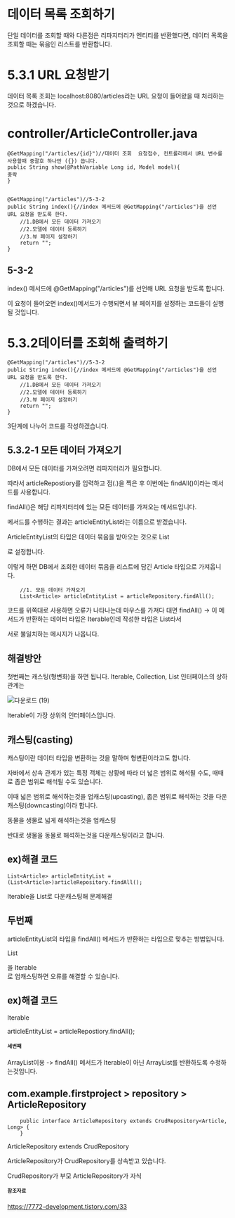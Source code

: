 데이터 목록 조회하기
===

단일 데이터를 조회할 때와 다른점은 리파지터리가 엔티티를 반환했다면, 데이터 목록을 조회할 때는 묶음인 리스트를 반환합니다.

5.3.1 URL 요청받기
===

데이터 목록 조회는 localhost:8080/articles라는 URL 요청이 들어왔을 때 처리하는 것으로 하겠습니다.

controller/ArticleController.java
===

    @GetMapping("/articles/{id}")//데이터 조회  요청접수, 컨트롤러에서 URL 변수를 사용할때 중괄호 하나만 ({}) 씁니다.
    public String show(@PathVariable Long id, Model model){
    중략
    }

    
    @GetMapping("/articles")//5-3-2
    public String index(){//index 메서드에 @GetMapping("/articles")을 선언 URL 요청을 받도록 한다.
        //1.DB에서 모든 데이터 가져오기
        //2.모델에 데이터 등록하기
        //3.뷰 페이지 설정하기
        return "";
    }

5-3-2 
---

index() 메서드에 @GetMapping("/articles")를 선언해 URL 요청을 받도록 합니다.

이 요청이 들어오면 index()메서드가 수행되면서 뷰 페이지를 설정하는 코드들이 실행될 것입니다.

5.3.2데이터를 조회해 출력하기
===

    @GetMapping("/articles")//5-3-2
    public String index(){//index 메서드에 @GetMapping("/articles")을 선언 URL 요청을 받도록 한다.
        //1.DB에서 모든 데이터 가져오기
        //2.모델에 데이터 등록하기
        //3.뷰 페이지 설정하기
        return "";
    }

3단계에 나누어 코드를 작성하겠습니다.

5.3.2-1 모든 데이터 가져오기
---

DB에서 모든 데이터를 가져오려면 리파지터리가 필요합니다.

따라서 articleRepostiory를 입력하고 점(.)을 찍은 후 이번에는 findAll()이라는 메서드를 사용합니다.

findAll()은 해당 리파지터리에 있는 모든 데이터를 가져오는 메서드입니다.

메서드를 수행하는 결과는 articleEntityList라는 이름으로 받겠습니다.

ArticleEntityList의 타입은 데이터 묶음을 받아오는 것으로 List<Article>로 설정합니다.

이렇게 하면 DB에서 조회한 데이터 묶음을 리스트에 담긴 Article 타입으로 가져옵니다.

        //1. 모든 데이터 가져오기
        List<Article> articleEntityList = articleRepository.findAll();


코드를 위쪽대로 사용하면 오류가 나타나는데 마우스를 가져다 대면 findAll() -> 이 메서드가 반환하는 데이터 타입은 Iterable인데 작성한 타입은 List라서

서로 불일치하는 메시지가 나옵니다.

해결방안
---

첫번째는 캐스팅(형변화)을 하면 됩니다. Iterable, Collection, List 인터페이스의 상하관계는

![다운로드 (19)](https://github.com/user-attachments/assets/de8a5458-be18-419d-8071-253a184c82b3)

Iterable이 가장 상위의 인터페이스입니다.

캐스팅(casting)
====

캐스팅이란 데이터 타입을 변환하는 것을 말하며 형변환이라고도 합니다.

자바에서 상속 관계가 있는 특정 객체는 상황에 따라 더 넓은 범위로 해석될 수도, 때때로 좁은 범위로 해석될 수도 있습니다.

이때 넓은 범위로 해석하는것을 업캐스팅(upcasting), 좁은 범위로 해석하는 것을 다운캐스팅(downcasting)이라 합니다.

동물을 생물로 넓게 해석하는것을 업캐스팅

반대로 생물을 동물로 해석하는것을 다운캐스팅이라고 합니다.

ex)해결 코드
---

    List<Article> articleEntityList = (List<Article>)articleRepository.findAll();

Iterable을 List로 다운캐스팅해 문제해결    

두번째
===

articleEntityList의 타입을 findAll() 메서드가 반환하는 타입으로 맞추는 방법입니다.

List<Article>을 Iterable<Article>로 업캐스팅하면 오류를 해결할 수 있습니다.

ex)해결 코드
--

Iterable<Article> articleEntityList = articleRepostiory.findAll();

세번째
===

ArrayList이용 -> findAll() 메서드가 Iterable이 아닌 ArrayList를 반환하도록 수정하는것입니다.

com.example.firstproject > repository > ArticleRepository
---
        public interface ArticleRepository extends CrudRepository<Article, Long> {
        }

ArticleRepository extends CrudRepository

ArticleRepository가 CrudRepository를 상속받고 있습니다.

CrudRepository가 부모 ArticleRepository가 자식



참조자료
===

https://7772-development.tistory.com/33
